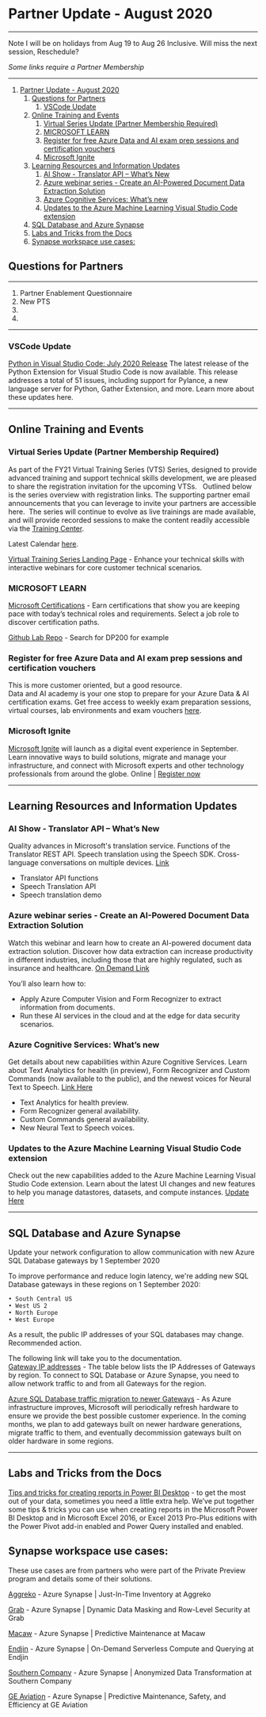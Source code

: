# Partner Update - August 2020
***

Note I will be on holidays from Aug 19 to Aug 26 Inclusive.   Will miss the next session, Reschedule?

*Some links require a Partner Membership*

***

1. [Partner Update - August 2020](#partner-update---august-2020)
   1. [Questions for Partners](#questions-for-partners)
      1. [VSCode Update](#vscode-update)
   2. [Online Training and Events](#online-training-and-events)
      1. [Virtual Series Update (Partner Membership Required)](#virtual-series-update-partner-membership-required)
      2. [MICROSOFT LEARN](#microsoft-learn)
      3. [Register for free Azure Data and AI exam prep sessions and certification vouchers](#register-for-free-azure-data-and-ai-exam-prep-sessions-and-certification-vouchers)
      4. [Microsoft Ignite](#microsoft-ignite)
   3. [Learning Resources and Information Updates](#learning-resources-and-information-updates)
      1. [AI Show - Translator API – What’s New](#ai-show---translator-api--whats-new)
      2. [Azure webinar series - Create an AI-Powered Document Data Extraction Solution](#azure-webinar-series---create-an-ai-powered-document-data-extraction-solution)
      3. [Azure Cognitive Services: What’s new](#azure-cognitive-services-whats-new)
      4. [Updates to the Azure Machine Learning Visual Studio Code extension](#updates-to-the-azure-machine-learning-visual-studio-code-extension)
   4. [SQL Database and Azure Synapse](#sql-database-and-azure-synapse)
   5. [Labs and Tricks from the Docs](#labs-and-tricks-from-the-docs)
   6. [Synapse workspace use cases:](#synapse-workspace-use-cases)



## Questions for Partners
***

1. Partner Enablement Questionnaire
2. New PTS
3.  
4.  

***
### VSCode Update
[Python in Visual Studio Code: July 2020 Release](https://devblogs.microsoft.com/python/python-in-visual-studio-code-july-2020-release/?MC=Vstudio&MC=Python&MC=IoT&MC=.NET&MC=CSHARP)
The latest release of the Python Extension for Visual Studio Code is now available. This release addresses a total of 51 issues, including support for Pylance, a new language server for Python, Gather Extension, and more. Learn more about these updates here. 
  
***
## Online Training and Events 

### Virtual Series Update (Partner Membership Required)

As part of the FY21 Virtual Training Series (VTS) Series, designed to provide advanced training and support technical skills development, we are pleased to share the registration invitation for the upcoming VTSs.
 
Outlined below is the series overview with registration links. The supporting partner email announcements that you can leverage to invite your partners are accessible here.  The series will continue to evolve as live trainings are made available, and will provide recorded sessions to make the content readily accessible via the [Training Center](https://partner.microsoft.com/en-US/training/training-center).

Latest Calendar [here](https://assetsprod.microsoft.com/en-us/dont-miss-these-new-vilt-opportunities-pdf).

[Virtual Training Series Landing Page](https://partner.microsoft.com/en-US/training/virtual-training-series#/) - Enhance your technical skills with interactive webinars for core customer technical scenarios.

###    MICROSOFT LEARN

[Microsoft Certifications](https://docs.microsoft.com/en-us/learn/certifications/) - 
Earn certifications that show you are keeping pace with today’s technical roles and requirements. Select a job role to discover certification paths.


[Github Lab Repo](https://github.com/MicrosoftLearning) - Search for DP200 for example


### Register for free Azure Data and AI exam prep sessions and certification vouchers 
This is more customer oriented, but a good resource.   
Data and AI academy is your one stop to prepare for your Azure Data & AI certification exams. Get free access to weekly exam preparation sessions, virtual courses, lab environments and exam vouchers [here](https://www.microsoft.com/en-ca/sites/dataAIAcademy/). 


### Microsoft Ignite 
[Microsoft Ignite](https://www.microsoft.com/en-us/ignite) will launch as a digital event experience in September. Learn innovative ways to build solutions, migrate and manage your infrastructure, and connect with Microsoft experts and other technology professionals from around the globe. 
Online | [Register now](https://www.microsoft.com/en-us/ignite)


***

## Learning Resources and Information Updates

### AI Show - Translator API – What’s New
Quality advances in Microsoft's translation service. Functions of the Translator REST API. Speech translation using the Speech SDK. Cross-language conversations on multiple devices. [Link](https://channel9.msdn.com/Shows/AI-Show/Translator-API--Whats-New?ocid=eml_pg191826_gdc_comm_az&mkt_tok=eyJpIjoiWVdNek5tWTVZVFJoTkRrMCIsInQiOiI3Rk9rdEY0aW9DUEtGOExGRVl2K0FnajFqbzVhY1NQTWVDSHJjS2VnTFRxVDA4ZzN0THBLcW13dHJQYkhEVGwrdFFROFZvTzR6YVpJc0RoTGJySWE0RXBNVGxxOEVqdkE3RSswcmpReHQ1dVJtWitLQmwyTnNuNElNeGJnQTRGOXVSN3Q3b3ZVMUozVG5GYnFqd0FOM1E9PSJ9)

*  Translator API functions
*  Speech Translation API
*  Speech translation demo

### Azure webinar series - Create an AI-Powered Document Data Extraction Solution


Watch this webinar and learn how to create an AI-powered document data extraction solution. Discover how data extraction can increase productivity in different industries, including those that are highly regulated, such as insurance and healthcare.  [On Demand Link](https://info.microsoft.com/ww-ondemand-create-an-ai-powered-document-data-extraction-solution.html?ocid=eml_pg191826_gdc_comm_az)

You’ll also learn how to:

* Apply Azure Computer Vision and Form Recognizer to extract information from documents.
* Run these AI services in the cloud and at the edge for data security scenarios.

### Azure Cognitive Services: What’s new 

Get details about new capabilities within Azure Cognitive Services. Learn about Text Analytics for health (in preview), Form Recognizer and Custom Commands (now available to the public), and the newest voices for Neural Text to Speech. [Link Here](https://azure.microsoft.com/en-us/blog/azure-ai-build-missioncritical-ai-apps-with-new-cognitive-services-capabilities/?ocid=3017123&MC=MSAzure&MC=Vstudio&MC=MachLearn&MC=WebDev&MC=CloudDev)
* Text Analytics for health preview.
* Form Recognizer general availability.
* Custom Commands general availability.
* New Neural Text to Speech voices.


### Updates to the Azure Machine Learning Visual Studio Code extension 
Check out the new capabilities added to the Azure Machine Learning Visual Studio Code extension. Learn about the latest UI changes and new features to help you manage datastores, datasets, and compute instances. [Update Here](https://devblogs.microsoft.com/python/enhance-your-azure-machine-learning-experience-with-the-vs-code-extension/?ocid=3017123&MC=MachLearn&MC=MSAzure&MC=Vstudio&MC=CloudDev&MC=WebDev)

***

## SQL Database and Azure Synapse 

Update your network configuration to allow communication with new Azure SQL Database gateways by 1 September 2020

To improve performance and reduce login latency, we're adding new SQL Database gateways in these regions on 1 September 2020: 

	• South Central US 
	• West US 2 
	• North Europe 
	• West Europe 

As a result, the public IP addresses of your SQL databases may change. 
Recommended action.

The following link will take you to the documentation.  
[Gateway IP addresses](https://docs.microsoft.com/en-us/azure/azure-sql/database/connectivity-architecture#gateway-ip-addresses) - The table below lists the IP Addresses of Gateways by region. To connect to SQL Database or Azure Synapse, you need to allow network traffic to and from all Gateways for the region.

[Azure SQL Database traffic migration to newer Gateways](https://docs.microsoft.com/en-us/azure/azure-sql/database/gateway-migration?tabs=in-progress-ip) - As Azure infrastructure improves, Microsoft will periodically refresh hardware to ensure we provide the best possible customer experience. In the coming months, we plan to add gateways built on newer hardware generations, migrate traffic to them, and eventually decommission gateways built on older hardware in some regions.


***

## Labs and Tricks from the Docs

[Tips and tricks for creating reports in Power BI Desktop](https://docs.microsoft.com/en-us/power-bi/create-reports/desktop-tips-and-tricks-for-creating-reports) - to get the most out of your data, sometimes you need a little extra help. We’ve put together some tips & tricks you can use when creating reports in the Microsoft Power BI Desktop and in Microsoft Excel 2016, or Excel 2013 Pro-Plus editions with the Power Pivot add-in enabled and Power Query installed and enabled.

## Synapse workspace use cases:

These use cases are from partners who were part of the Private Preview program and details some of their solutions.

[Aggreko](https://www.youtube.com/watch?v=-Ne0egZD8F0&feature=youtu.be) - Azure Synapse | Just-In-Time Inventory at Aggreko

[Grab](https://www.youtube.com/watch?v=XqaU-4ASF38&feature=youtu.be) - Azure Synapse | Dynamic Data Masking and Row-Level Security at Grab

[Macaw](https://www.youtube.com/watch?v=9rDbaT2V4iQ&feature=youtu.be) - Azure Synapse | Predictive Maintenance at Macaw

[Endjin](https://www.youtube.com/watch?v=JXdFAEYCO-M&feature=youtu.be) - Azure Synapse | On-Demand Serverless Compute and Querying at Endjin

[Southern Company](https://www.youtube.com/watch?v=BSS0QN5kNNQ&feature=youtu.be) - Azure Synapse | Anonymized Data Transformation at Southern Company

[GE Aviation](https://www.youtube.com/watch?v=nQq1RDFvP_4&feature=youtu.be) - Azure Synapse | Predictive Maintenance, Safety, and Efficiency at GE Aviation

